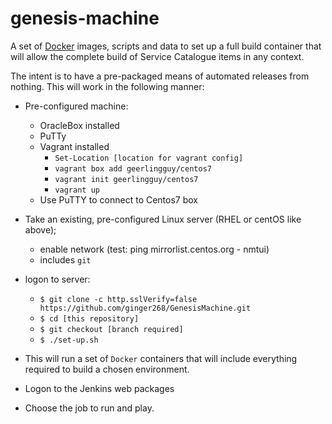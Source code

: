 # genesis-machine

A set of [Docker](http://docker.com) images, scripts and data to set up a full build container that will allow the complete build of Service Catalogue items in any context.

The intent is to have a pre-packaged means of automated releases from nothing. This will work in the following manner:

* Pre-configured machine:
  * OracleBox installed
  * PuTTy
  * Vagrant installed
    * ``Set-Location [location for vagrant config]``
    * ``vagrant box add geerlingguy/centos7``
    * ``vagrant init geerlingguy/centos7``
    * ``vagrant up``
  * Use PuTTY to connect to Centos7 box

* Take an existing, pre-configured Linux server (RHEL or centOS like above);
  * enable network (test: ping mirrorlist.centos.org  - nmtui)
  * includes ``git``


* logon to server:
  * ``$ git clone -c http.sslVerify=false https://github.com/ginger268/GenesisMachine.git``
  * ``$ cd [this repository]``
  * ``$ git checkout [branch required]``
  * ``$ ./set-up.sh``
* This will run a set of ``Docker`` containers that will include everything required to build a chosen environment.
* Logon to the Jenkins web packages
* Choose the job to run and play.
